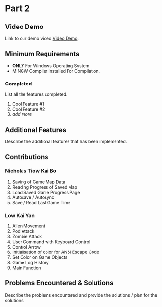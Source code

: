 # Part 2

## Video Demo

Link to our demo video [Video Demo](https://youtu.be/kB-EhNpGuqU).

## Minimum Requirements
- **ONLY** For Windows Operating System
- MINGW Compiler installed For Compilation.

### Completed

List all the features completed.

1. Cool Feature #1
2. Cool Feature #2
3. *add more*

## Additional Features

Describe the additional features that has been implemented.

## Contributions

### Nicholas Tiow Kai Bo

1. Saving of Game Map Data 
2. Reading Progress of Saved Map
3. Load Saved Game Progress Page
4. Autosave / Autosync
5. Save / Read Last Game Time

### Low Kai Yan

1. Alien Movement
2. Pod Attack
3. Zombie Attack
4. User Command with Keyboard Control
5. Control Arrow 
6. Initialisation of color for ANSI Escape Code
7. Set Color on Game Objects
8. Game Log History 
9. Main Function 

## Problems Encountered & Solutions

Describe the problems encountered and provide the solutions / plan for the solutions.
